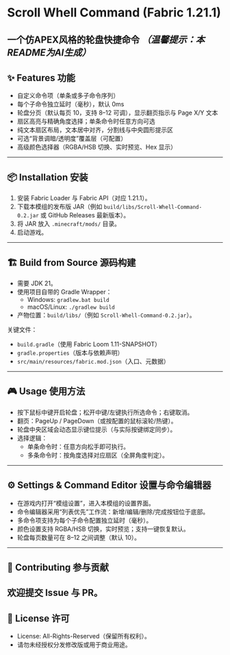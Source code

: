 # Scroll Whell Command (Fabric 1.21.1)

一个仿APEX风格的轮盘快捷命令
*（温馨提示：本README为AI生成）*
---

## ✨ Features 功能

- 自定义命令项（单条或多子命令序列）
- 每个子命令独立延时（毫秒），默认 0ms
- 轮盘分页（默认每页 10，支持 8–12 可调），显示翻页指示与 Page X/Y 文本
- 扇区高亮与精确角度选择；单条命令时任意方向可选
- 纯文本扇区布局，文本居中对齐，分割线与中央圆形提示区
- 可选“背景调暗/透明度”覆盖层（可配置）
- 高级颜色选择器（RGBA/HSB 切换、实时预览、Hex 显示）

---

## 📦 Installation 安装

1. 安装 Fabric Loader 与 Fabric API（对应 1.21.1）。
2. 下载本模组的发布版 JAR（例如 `build/libs/Scroll-Whell-Command-0.2.jar` 或 GitHub Releases 最新版本）。
3. 将 JAR 放入 `.minecraft/mods/` 目录。
4. 启动游戏。

---

## 🏗 Build from Source 源码构建

- 需要 JDK 21。
- 使用项目自带的 Gradle Wrapper：
  - Windows: `gradlew.bat build`
  - macOS/Linux: `./gradlew build`
- 产物位置：`build/libs/`（例如 `Scroll-Whell-Command-0.2.jar`）。

关键文件：
- `build.gradle`（使用 Fabric Loom 1.11-SNAPSHOT）
- `gradle.properties`（版本与依赖声明）
- `src/main/resources/fabric.mod.json`（入口、元数据）

---

## 🎮 Usage 使用方法

- 按下鼠标中键开启轮盘；松开中键/左键执行所选命令；右键取消。
- 翻页：PageUp / PageDown（或按配置的鼠标滚轮/热键）。
- 轮盘中央区域会动态显示键位提示（与实际按键绑定同步）。
- 选择逻辑：
  - 单条命令时：任意方向松手即可执行。
  - 多条命令时：按角度选择对应扇区（全屏角度判定）。

---

## ⚙️ Settings & Command Editor 设置与命令编辑器

- 在游戏内打开“模组设置”，进入本模组的设置界面。
- 命令编辑器采用“列表优先”工作流：新增/编辑/删除/完成按钮位于底部。
- 多命令项支持为每个子命令配置独立延时（毫秒）。
- 颜色设置支持 RGBA/HSB 切换，实时预览；支持一键恢复默认。
- 轮盘每页数量可在 8–12 之间调整（默认 10）。


---

## 🤝 Contributing 参与贡献

欢迎提交 Issue 与 PR。
---

## 📜 License 许可

- License: All-Rights-Reserved（保留所有权利）。
- 请勿未经授权分发修改版或用于商业用途。
